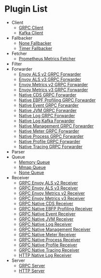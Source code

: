 # Plugin List
- Client
	- [GRPC Client](./client_grpc-client.md)
	- [Kafka Client](./client_kafka-client.md)
- Fallbacker
	- [None Fallbacker](./fallbacker_none-fallbacker.md)
	- [Timer Fallbacker](./fallbacker_timer-fallbacker.md)
- Fetcher
	- [Prometheus Metrics Fetcher](./fetcher_prometheus-metrics-fetcher.md)
- Filter
- Forwarder
	- [Envoy ALS v2 GRPC Forwarder](./forwarder_envoy-als-v2-grpc-forwarder.md)
	- [Envoy ALS v3 GRPC Forwarder](./forwarder_envoy-als-v3-grpc-forwarder.md)
	- [Envoy Metrics v2 GRPC Forwarder](./forwarder_envoy-metrics-v2-grpc-forwarder.md)
	- [Envoy Metrics v3 GRPC Forwarder](./forwarder_envoy-metrics-v3-grpc-forwarder.md)
	- [Native CDS GRPC Forwarder](./forwarder_nativecds-grpc-forwarder.md)
	- [Native EBPF Profiling GRPC Forwarder](./forwarder_nativeebpfprofiling-grpc-forwarder.md)
	- [Native Event GRPC Forwarder](./forwarder_nativeevent-grpc-forwarder.md)
	- [Native JVM GRPC Forwarder](./forwarder_nativejvm-grpc-forwarder.md)
	- [Native Log GRPC Forwarder](./forwarder_nativelog-grpc-forwarder.md)
	- [Native Log Kafka Forwarder](./forwarder_nativelog-kafka-forwarder.md)
	- [Native Management GRPC Forwarder](./forwarder_nativemanagement-grpc-forwarder.md)
	- [Native Meter GRPC Forwarder](./forwarder_nativemeter-grpc-forwarder.md)
	- [Native Process GRPC Forwarder](./forwarder_nativeprocess-grpc-forwarder.md)
	- [Native Profile GRPC Forwarder](./forwarder_nativeprofile-grpc-forwarder.md)
	- [Native Tracing GRPC Forwarder](./forwarder_nativetracing-grpc-forwarder.md)
- Parser
- Queue
	- [Memory Queue](./queue_memory-queue.md)
	- [Mmap Queue](./queue_mmap-queue.md)
	- [None Queue](./queue_none-queue.md)
- Receiver
	- [GRPC Envoy ALS v2 Receiver](./receiver_grpc-envoy-als-v2-receiver.md)
	- [GRPC Envoy ALS v3 Receiver](./receiver_grpc-envoy-als-v3-receiver.md)
	- [GRPC Envoy Metrics v2 Receiver](./receiver_grpc-envoy-metrics-v2-receiver.md)
	- [GRPC Envoy Metrics v3 Receiver](./receiver_grpc-envoy-metrics-v3-receiver.md)
	- [GRPC Native CDS Receiver](./receiver_grpc-nativecds-receiver.md)
	- [GRPC Native EBFP Profiling Receiver](./receiver_grpc-nativeebpfprofiling-receiver.md)
	- [GRPC Native Event Receiver](./receiver_grpc-nativeevent-receiver.md)
	- [GRPC Native JVM Receiver](./receiver_grpc-nativejvm-receiver.md)
	- [GRPC Native Log Receiver](./receiver_grpc-nativelog-receiver.md)
	- [GRPC Native Management Receiver](./receiver_grpc-nativemanagement-receiver.md)
	- [GRPC Native Meter Receiver](./receiver_grpc-nativemeter-receiver.md)
	- [GRPC Native Process Receiver](./receiver_grpc-nativeprocess-receiver.md)
	- [GRPC Native Profile Receiver](./receiver_grpc-nativeprofile-receiver.md)
	- [GRPC Native Tracing Receiver](./receiver_grpc-nativetracing-receiver.md)
	- [HTTP Native Log Receiver](./receiver_http-nativelog-receiver.md)
- Server
	- [GRPC Server](./server_grpc-server.md)
	- [HTTP Server](./server_http-server.md)
